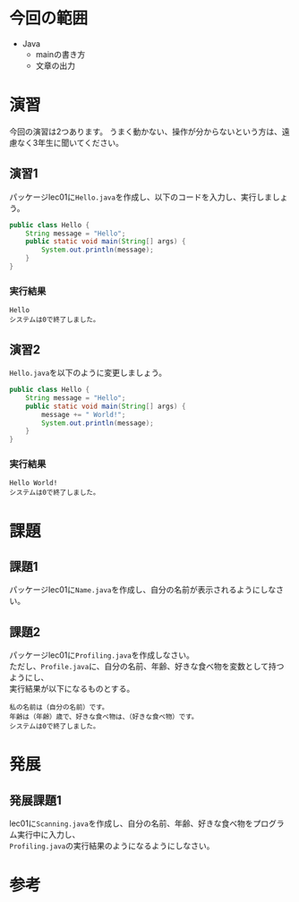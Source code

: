 # 今回の範囲
<!--
この回でメインで扱う技術の範囲を箇条書きで書きましょう。
箇条書きの書き方の例は以下になります。
-->
- Java
	- mainの書き方
	- 文章の出力

# 演習
<!-- 
演習では、ファイル名とソースコードとその実行結果を必ず記してください。
` で囲むと、インライン表示できます。ファイル名や一行単位でのコードの解説時に使ってください。
``` で囲むと、コードブロックを作成できます。ソースコードや実行結果の表示に使ってください。
-->
今回の演習は2つあります。
うまく動かない、操作が分からないという方は、遠慮なく3年生に聞いてください。

## 演習1
パッケージlec01に`Hello.java`を作成し、以下のコードを入力し、実行しましょう。

```java:Hello.java
public class Hello {
	String message = "Hello";
	public static void main(String[] args) {
		System.out.println(message);
	}
}
```
### 実行結果
```
Hello
システムは0で終了しました。
```

## 演習2
`Hello.java`を以下のように変更しましょう。

```Hello.java
public class Hello {
	String message = "Hello";
	public static void main(String[] args) {
		message += " World!";
		System.out.println(message);
	}
}
```

### 実行結果

```
Hello World!
システムは0で終了しました。
```

# 課題
<!--
今回の範囲の理解を確認できるような課題を作ってください。
答えの書き方や扱いについては、SampleAns.mdを参照してください。
-->

## 課題1

パッケージlec01に`Name.java`を作成し、自分の名前が表示されるようにしなさい。<br>

## 課題2
パッケージlec01に`Profiling.java`を作成しなさい。<br>
ただし、`Profile.java`に、自分の名前、年齢、好きな食べ物を変数として持つようにし、<br>
実行結果が以下になるものとする。
```
私の名前は（自分の名前）です。
年齢は（年齢）歳で、好きな食べ物は、（好きな食べ物）です。
システムは0で終了しました。
```

# 発展
<!--
今回の範囲外で扱いたいことや、知っておいてほしいこと、
また、今回の範囲の発展形で問題を作りたい人は、ここに作ってください。
-->

## 発展課題1
lec01に`Scanning.java`を作成し、自分の名前、年齢、好きな食べ物をプログラム実行中に入力し、<br>
`Profiling.java`の実行結果のようになるようにしなさい。

# 参考
<!--
参考にした書籍やサイトを明記しましょう。
-->
